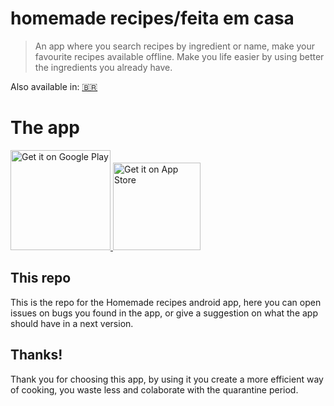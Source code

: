 # homemade recipes/feita em casa

> An app where you search recipes by ingredient or name, make your favourite
> recipes available offline. Make you life easier by using better the ingredients
> you already have.

Also available in: [🇧🇷](README-pt.md)


# The app

<a href='https://play.google.com/store/apps/details?id=br.com.feitaemcasa&pcampaignid=pcampaignidMKT-Other-global-all-co-prtnr-py-PartBadge-Mar2515-1'>
  <img width="160px" alt='Get it on Google Play' src='https://play.google.com/intl/en_us/badges/static/images/badges/en_badge_web_generic.png'/>
</a> 
<a href="https://apps.apple.com/us/app/feita-em-casa/id1529540506?mt=8">
  <img width="140px" alt="Get it on App Store" src="https://linkmaker.itunes.apple.com/en-us/badge-lrg.svg?releaseDate=2020-08-28&kind=iossoftware&bubble=ios_apps"/>
</a>
  

## This repo

This is the repo for the Homemade recipes android app, here you can open issues on bugs
you found in the app, or give a suggestion on what the app should have in a next
version.


## Thanks!

Thank you for choosing this app, by using it you create a more efficient way of
cooking, you waste less and colaborate with the quarantine period.
